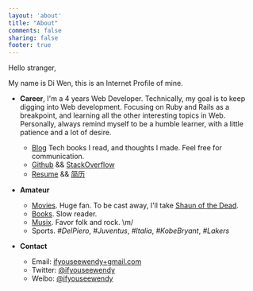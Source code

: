 ```yaml
---
layout: 'about'
title: "About"
comments: false
sharing: false
footer: true
---
```


Hello stranger,

My name is Di Wen, this is an Internet Profile of mine.

+ **Career**, I'm a 4 years Web Developer. Technically, my goal is to keep digging into Web development. Focusing on Ruby and Rails as a breakpoint, and learning all the other interesting topics in Web. Personally, always remind myself to be a humble learner, with a little patience and a lot of desire.

  - [Blog](http://blog.ifyouseewendy.com) Tech books I read, and thoughts I made. Feel free for communication.
  - [Github](https://github.com/ifyouseewendy) && [StackOverflow](http://stackoverflow.com/users/1331774/ifyouseewendy)
  - [Resume](http://blog.ifyouseewendy.com/resume/) && [简历](http://blog.ifyouseewendy.com/resume/zh/)

+ **Amateur**

  - [Movies](http://movie.douban.com/people/desperado.w/). Huge fan. To be cast away, I'll take [Shaun of the Dead](http://movie.douban.com/subject/1308755/).
  - [Books](http://book.douban.com/people/desperado.w/). Slow reader.
  - [Musix](http://www.xiami.com/u/463005). Favor folk and rock. \m/
  - Sports. *#DelPiero*, *#Juventus*, *#Italia*, *#KobeBryant*, *#Lakers*

+ **Contact**

  - Email: [ifyouseewendy+gmail.com](mailto:ifyouseewendy@gmail.com)
  - Twitter: [@ifyouseewendy](https://twitter.com/ifyouseewendy)
  - Weibo: [@ifyouseewendy](http://weibo.com/ifyouseekay)


